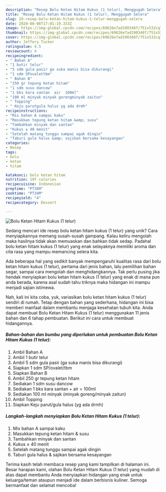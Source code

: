 ```yaml
---
description: "Resep Bolu Ketan Hitam Kukus (1 telur), Menggugah Selera"
title: "Resep Bolu Ketan Hitam Kukus (1 telur), Menggugah Selera"
slug: 19-resep-bolu-ketan-hitam-kukus-1-telur-menggugah-selera
date: 2020-08-06T17:01:19.333Z
image: https://img-global.cpcdn.com/recipes/69626e7ad190348f/751x532cq70/bolu-ketan-hitam-kukus-1-telur-foto-resep-utama.jpg
thumbnail: https://img-global.cpcdn.com/recipes/69626e7ad190348f/751x532cq70/bolu-ketan-hitam-kukus-1-telur-foto-resep-utama.jpg
cover: https://img-global.cpcdn.com/recipes/69626e7ad190348f/751x532cq70/bolu-ketan-hitam-kukus-1-telur-foto-resep-utama.jpg
author: Jeffery Tucker
ratingvalue: 4.5
reviewcount: 4
recipeingredient:
- " Bahan A"
- "1 butir telur"
- "5 sdm gula pasir ga suka manis bisa dikurangi"
- "1 sdm SPovalettbm"
- " Bahan B"
- "250 gr tepung ketan hitam"
- "1 sdm susu dancow"
- "1 bks kara santan  air  100ml"
- "100 ml minyak minyak gorengminyak zaitun"
- " Topping"
- " Keju parutgula halus yg ada drmh"
recipeinstructions:
- "Mix bahan A sampai kaku"
- "Masukkan tepung ketan hitam &amp; susu"
- "Tambahkan minyak dan santan"
- "Kukus ± 40 menit"
- "Setelah matang tunggu sampai agak dingin"
- "Taburi gula halus &amp; sajikan bersama kesayangan"
categories:
- Resep
tags:
- bolu
- ketan
- hitam

katakunci: bolu ketan hitam 
nutrition: 197 calories
recipecuisine: Indonesian
preptime: "PT36M"
cooktime: "PT34M"
recipeyield: "4"
recipecategory: Dessert

---
```



![Bolu Ketan Hitam Kukus (1 telur)](https://img-global.cpcdn.com/recipes/69626e7ad190348f/751x532cq70/bolu-ketan-hitam-kukus-1-telur-foto-resep-utama.jpg)

Sedang mencari ide resep bolu ketan hitam kukus (1 telur) yang unik? Cara menyiapkannya memang susah-susah gampang. Kalau keliru mengolah maka hasilnya tidak akan memuaskan dan bahkan tidak sedap. Padahal bolu ketan hitam kukus (1 telur) yang enak selayaknya memiliki aroma dan cita rasa yang mampu memancing selera kita.

Ada beberapa hal yang sedikit banyak mempengaruhi kualitas rasa dari bolu ketan hitam kukus (1 telur), pertama dari jenis bahan, lalu pemilihan bahan segar, sampai cara mengolah dan menghidangkannya. Tak perlu pusing jika hendak menyiapkan bolu ketan hitam kukus (1 telur) yang enak di mana pun anda berada, karena asal sudah tahu triknya maka hidangan ini mampu menjadi sajian istimewa.




Nah, kali ini kita coba, yuk, variasikan bolu ketan hitam kukus (1 telur) sendiri di rumah. Tetap dengan bahan yang sederhana, hidangan ini bisa memberi manfaat dalam membantu menjaga kesehatan tubuh kita. Anda dapat membuat Bolu Ketan Hitam Kukus (1 telur) menggunakan 11 jenis bahan dan 6 tahap pembuatan. Berikut ini cara untuk membuat hidangannya.

<!--inarticleads1-->

##### Bahan-bahan dan bumbu yang diperlukan untuk pembuatan Bolu Ketan Hitam Kukus (1 telur):

1. Ambil  Bahan A
1. Ambil 1 butir telur
1. Ambil 5 sdm gula pasir (ga suka manis bisa dikurangi)
1. Siapkan 1 sdm SP/ovalet/tbm
1. Siapkan  Bahan B
1. Ambil 250 gr tepung ketan hitam
1. Sediakan 1 sdm susu dancow
1. Sediakan 1 bks kara santan + air = 100ml
1. Sediakan 100 ml minyak (minyak goreng/minyak zaitun)
1. Ambil  Topping
1. Siapkan  Keju parut/gula halus (yg ada drmh)




<!--inarticleads2-->

##### Langkah-langkah menyiapkan Bolu Ketan Hitam Kukus (1 telur):

1. Mix bahan A sampai kaku
1. Masukkan tepung ketan hitam &amp; susu
1. Tambahkan minyak dan santan
1. Kukus ± 40 menit
1. Setelah matang tunggu sampai agak dingin
1. Taburi gula halus &amp; sajikan bersama kesayangan




Terima kasih telah membaca resep yang kami tampilkan di halaman ini. Besar harapan kami, olahan Bolu Ketan Hitam Kukus (1 telur) yang mudah di atas dapat membantu Anda menyiapkan hidangan yang enak untuk keluarga/teman ataupun menjadi ide dalam berbisnis kuliner. Semoga bermanfaat dan selamat mencoba!
